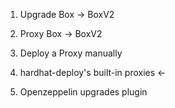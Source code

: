 1. Upgrade Box -> BoxV2
2. Proxy Box
        -> BoxV2

1. Deploy a Proxy manually
2. hardhat-deploy's built-in proxies <-
3. Openzeppelin upgrades plugin
